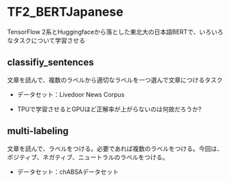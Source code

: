 # TF2_BERTJapanese

TensorFlow 2系とHuggingfaceから落とした東北大の日本語BERTで、いろいろなタスクについて学習させる

## classifiy_sentences

文章を読んで、複数のラベルから適切なラベルを一つ選んで文章につけるタスク

* データセット：Livedoor News Corpus

* TPUで学習させるとGPUほど正解率が上がらないのは何故だろうか?

## multi-labeling

文章を読んで、ラベルをつける。必要であれば複数のラベルをつける。今回は、ポジティブ、ネガティブ、ニュートラルのラベルをつける。

* データセット：chABSAデータセット
